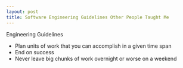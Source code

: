 ```yaml
---
layout: post
title: Software Engineering Guidelines Other People Taught Me
---
```

Engineering Guidelines

* Plan units of work that you can accomplish in a given time span
* End on success
* Never leave big chunks of work overnight or worse on a weekend